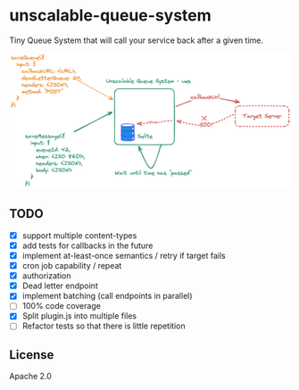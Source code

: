 # unscalable-queue-system

Tiny Queue System that will call your service back
after a given time.

![Architecture](./architecture.png)

## TODO

* [x] support multiple content-types
* [x] add tests for callbacks in the future
* [x] implement at-least-once semantics / retry if target fails
* [x] cron job capability / repeat
* [x] authorization
* [x] Dead letter endpoint
* [x] implement batching (call endpoints in parallel)
* [ ] 100% code coverage
* [x] Split plugin.js into multiple files
* [ ] Refactor tests so that there is little repetition

## License

Apache 2.0
